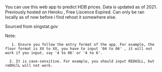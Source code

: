 You can use this web app to predict HDB prices. Data is updated as of 2021. 
Previously hosted on Heroku , Free Liscence Expired. 
Can only be ran locally as of now before i find rehost it somewhere else.



Sourced from singstat.gov


Note: 


       1. Ensure you follow the entry format of the app. For example, the floor format is XX to XX, you have to input '04 to 06' , it will not work if you input, say '4 to 06' or '4 to 6'. 

      2. It is case-sensitive. For example, you should input REDHILL, but reDHilL will not work. 

